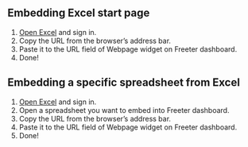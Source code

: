 ## Embedding Excel start page

1. <a href="{{ curItem.homeUrl|e }}" rel="noopener noreferrer" target="_blank">Open Excel</a> and sign in.
2. Copy the URL from the browser’s address bar.
3. Paste it to the URL field of Webpage widget on Freeter dashboard.
4. Done!

## Embedding a specific spreadsheet from Excel

1. <a href="{{ curItem.homeUrl|e }}" rel="noopener noreferrer" target="_blank">Open Excel</a> and sign in.
2. Open a spreadsheet you want to embed into Freeter dashboard.
3. Copy the URL from the browser’s address bar.
4. Paste it to the URL field of Webpage widget on Freeter dashboard.
5. Done!
